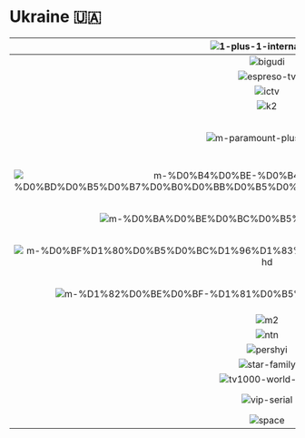 # Ukraine 🇺🇦

| ![1-plus-1-international] | ![1-plus-1-marafon] | ![1-plus-1] | ![1-plus-1-ukraina] | ![2-plus-2] | ![24-kanal] |
|:---:|:---:|:---:|:---:|:---:|:---:|
| ![bigudi] | ![bolt] | ![channel5] | ![dim] | ![enter-film] | ![epic-drama] |
| ![espreso-tv] | ![film-drama] | ![filmbox-arthouse] | ![filmbox] | ![fox] | ![freedom] |
| ![ictv] | ![ictv-ukraine] | ![ictv2] | ![inter-plus] | ![inter] | ![k1] |
| ![k2] | ![kvartal-tv] | ![m-movie-hit-hd] | ![m-paramount-plus-2-hd] | ![m-paramount-plus-3-hd] | ![m-paramount-plus-4-hd] |
| ![m-paramount-plus-5-hd] | ![m-paramount-plus-hd] | ![m-series-top-2] | ![m-%D0%B1%D0%BE%D0%B9%D0%BE%D0%B2%D0%B8%D0%BA-hd] | ![m-%D0%B4%D0%B8%D0%BA%D0%B0-%D1%80%D0%BE%D0%B7%D0%B0] | ![m-%D0%B4%D0%B8%D0%BA%D0%B8%D0%B9-%D0%B0%D0%BD%D0%B3%D0%B5%D0%BB-hd] |
| ![m-%D0%B4%D0%BE-%D0%B4%D0%BD%D1%8F-%D0%BD%D0%B5%D0%B7%D0%B0%D0%BB%D0%B5%D0%B6%D0%BD%D0%BE%D1%81%D1%82%D1%96] | ![m-%D0%B4%D0%BE%D0%BA%D1%82%D0%BE%D1%80-%D1%85%D0%B0%D1%83%D1%81] | ![m-%D0%B4%D0%BE%D0%BA%D1%83%D0%BC%D0%B5%D0%BD%D1%82%D0%B0%D0%BB%D1%8C%D0%BD%D0%B5-%D0%BA%D1%96%D0%BD%D0%BE-hd] | ![m-%D0%B4%D1%80%D0%B0%D0%BC%D0%B0-hd] | ![m-%D0%B5%D0%BF%D0%BE%D1%85%D0%B0-hd] | ![m-%D0%B6%D0%B0%D1%85%D0%B8-hd] |
| ![m-%D0%BA%D0%BE%D0%BC%D0%B5%D0%B4%D1%96%D1%8F-hd] | ![m-%D0%BA%D1%96%D0%BD%D0%BE] | ![m-%D0%BA%D1%96%D0%BD%D0%BE-%D0%B7%D0%B2%D1%83%D1%87%D0%B8%D1%82%D1%8C-hd] | ![m-%D0%BA%D1%96%D0%BD%D0%BE%D1%85%D1%96%D1%82-hd] | ![m-%D0%BC%D0%B5%D0%B3%D0%B0%D1%85%D1%96%D1%82-hd] | ![m-%D0%BF%D1%80%D0%B0%D0%B9%D0%BC-hd] |
| ![m-%D0%BF%D1%80%D0%B5%D0%BC%D1%96%D1%83%D0%BC-%D0%BA%D1%96%D0%BD%D0%BE-hd] | ![m-%D1%80%D0%BE%D0%BC%D0%B0%D0%BD%D1%82%D0%B8%D0%BA%D0%B0-hd] | ![m-%D1%81%D0%B2%D0%B0%D1%82%D0%B8-hd] | ![m-%D1%81%D0%B5%D1%80%D1%96%D0%B0%D0%BB-%D0%BC%D0%B5%D0%BB%D0%BE%D0%B4%D1%80%D0%B0%D0%BC%D0%B0-hd] | ![m-%D1%81%D0%B5%D1%80%D1%96%D0%B0%D0%BB-%D1%82%D0%BE%D0%BF-hd] | ![m-%D1%82%D0%BE%D0%BF-hd] |
| ![m-%D1%82%D0%BE%D0%BF-%D1%81%D0%B5%D1%80%D1%96%D0%B0%D0%BB-hd] | ![m-%D1%82%D1%80%D0%B8%D0%BB%D0%B5%D1%80-hd] | ![m-%D1%84%D0%B0%D0%BD%D1%82%D0%B0%D1%81%D1%82%D0%B8%D0%BA%D0%B0-hd] | ![m-%D1%89%D0%BE-%D0%BF%D0%BE%D0%B4%D0%B8%D0%B2%D0%B8%D1%82%D0%B8%D1%81%D1%8F] | ![m-%D1%96%D1%81%D1%82%D0%BE%D1%80%D1%96%D1%97-hd] | ![m1] |
| ![m2] | ![mega] | ![nickelodeon-ukraine] | ![nlo-tv-1] | ![nlo-tv-2] | ![novyi-kanal] |
| ![ntn] | ![oce] | ![ost-west-24] | ![ost-west] | ![paramount-channel] | ![paramount-comedy] |
| ![pershyi] | ![pixel-tv] | ![plusplus] | ![pryamiy-kanal] | ![rada-tv] | ![star-cinema] |
| ![star-family] | ![stb] | ![suspilne-kultura] | ![tet] | ![tv1000-action] | ![tv1000] |
| ![tv1000-world-kino] | ![ukraine-1] | ![ukraine-2] | ![unian] | ![vip-comedy] | ![vip-megahit] |
| ![vip-serial] | ![zoom] | ![%D0%B4%D0%B8%D0%B2%D0%B8%D1%81%D1%8C-%D1%8F%D0%BA-%D1%87%D1%83%D1%82%D0%BD%D0%BE] | ![%D0%B4%D0%BE%D1%80%D0%B0%D0%BC%D0%B0] | ![zzz-00095] | ![zzz-00096] |
| ![space] | ![space] | ![space] | ![space] | ![space] | ![space] |

[1-plus-1-international]:https://raw.githubusercontent.com/tv-logo/tv-logos/main/countries/ukraine/1-plus-1-international-ua.png
[1-plus-1-marafon]:https://raw.githubusercontent.com/tv-logo/tv-logos/main/countries/ukraine/1-plus-1-marafon-ua.png
[1-plus-1]:https://raw.githubusercontent.com/tv-logo/tv-logos/main/countries/ukraine/1-plus-1-ua.png
[1-plus-1-ukraina]:https://raw.githubusercontent.com/tv-logo/tv-logos/main/countries/ukraine/1-plus-1-ukraina-ua.png
[2-plus-2]:https://raw.githubusercontent.com/tv-logo/tv-logos/main/countries/ukraine/2-plus-2-ua.png
[24-kanal]:https://raw.githubusercontent.com/tv-logo/tv-logos/main/countries/ukraine/24-kanal-ua.png
[bigudi]:https://raw.githubusercontent.com/tv-logo/tv-logos/main/countries/ukraine/bigudi-ua.png
[bolt]:https://raw.githubusercontent.com/tv-logo/tv-logos/main/countries/ukraine/bolt-ua.png
[channel5]:https://raw.githubusercontent.com/tv-logo/tv-logos/main/countries/ukraine/channel5-ua.png
[dim]:https://raw.githubusercontent.com/tv-logo/tv-logos/main/countries/ukraine/dim-ua.png
[enter-film]:https://raw.githubusercontent.com/tv-logo/tv-logos/main/countries/ukraine/enter-film-ua.png
[epic-drama]:https://raw.githubusercontent.com/tv-logo/tv-logos/main/countries/ukraine/epic-drama-ua.png
[espreso-tv]:https://raw.githubusercontent.com/tv-logo/tv-logos/main/countries/ukraine/espreso-tv-ua.png
[film-drama]:https://raw.githubusercontent.com/tv-logo/tv-logos/main/countries/ukraine/film-ua-drama-ua.png
[filmbox-arthouse]:https://raw.githubusercontent.com/tv-logo/tv-logos/main/countries/ukraine/filmbox-arthouse-ua.png
[filmbox]:https://raw.githubusercontent.com/tv-logo/tv-logos/main/countries/ukraine/filmbox-ua.png
[fox]:https://raw.githubusercontent.com/tv-logo/tv-logos/main/countries/ukraine/fox-ua.png
[freedom]:https://raw.githubusercontent.com/tv-logo/tv-logos/main/countries/ukraine/freedom-ua.png
[ictv]:https://raw.githubusercontent.com/tv-logo/tv-logos/main/countries/ukraine/ictv-ua.png
[ictv-ukraine]:https://raw.githubusercontent.com/tv-logo/tv-logos/main/countries/ukraine/ictv-ukraine-ua.png
[ictv2]:https://raw.githubusercontent.com/tv-logo/tv-logos/main/countries/ukraine/ictv2-ua.png
[inter-plus]:https://raw.githubusercontent.com/tv-logo/tv-logos/main/countries/ukraine/inter-plus-ua.png
[inter]:https://raw.githubusercontent.com/tv-logo/tv-logos/main/countries/ukraine/inter-ua.png
[k1]:https://raw.githubusercontent.com/tv-logo/tv-logos/main/countries/ukraine/k1-ua.png
[k2]:https://raw.githubusercontent.com/tv-logo/tv-logos/main/countries/ukraine/k2-ua.png
[kvartal-tv]:https://raw.githubusercontent.com/tv-logo/tv-logos/main/countries/ukraine/kvartal-tv-ua.png
[m-movie-hit-hd]:https://raw.githubusercontent.com/tv-logo/tv-logos/main/countries/ukraine/m-movie-hit-hd-ua.png
[m-paramount-plus-2-hd]:https://raw.githubusercontent.com/tv-logo/tv-logos/main/countries/ukraine/m-paramount-plus-2-hd-ua.png
[m-paramount-plus-3-hd]:https://raw.githubusercontent.com/tv-logo/tv-logos/main/countries/ukraine/m-paramount-plus-3-hd-ua.png
[m-paramount-plus-4-hd]:https://raw.githubusercontent.com/tv-logo/tv-logos/main/countries/ukraine/m-paramount-plus-4-hd-ua.png
[m-paramount-plus-5-hd]:https://raw.githubusercontent.com/tv-logo/tv-logos/main/countries/ukraine/m-paramount-plus-5-hd-ua.png
[m-paramount-plus-hd]:https://raw.githubusercontent.com/tv-logo/tv-logos/main/countries/ukraine/m-paramount-plus-hd-ua.png
[m-series-top-2]:https://raw.githubusercontent.com/tv-logo/tv-logos/main/countries/ukraine/m-series-top-2-ua.png
[m-%D0%B1%D0%BE%D0%B9%D0%BE%D0%B2%D0%B8%D0%BA-hd]:https://raw.githubusercontent.com/tv-logo/tv-logos/main/countries/ukraine/m-%D0%B1%D0%BE%D0%B9%D0%BE%D0%B2%D0%B8%D0%BA-hd-ua.png
[m-%D0%B4%D0%B8%D0%BA%D0%B0-%D1%80%D0%BE%D0%B7%D0%B0]:https://raw.githubusercontent.com/tv-logo/tv-logos/main/countries/ukraine/m-%D0%B4%D0%B8%D0%BA%D0%B0-%D1%80%D0%BE%D0%B7%D0%B0-ua.png
[m-%D0%B4%D0%B8%D0%BA%D0%B8%D0%B9-%D0%B0%D0%BD%D0%B3%D0%B5%D0%BB-hd]:https://raw.githubusercontent.com/tv-logo/tv-logos/main/countries/ukraine/m-%D0%B4%D0%B8%D0%BA%D0%B8%D0%B9-%D0%B0%D0%BD%D0%B3%D0%B5%D0%BB-hd-ua.png
[m-%D0%B4%D0%BE-%D0%B4%D0%BD%D1%8F-%D0%BD%D0%B5%D0%B7%D0%B0%D0%BB%D0%B5%D0%B6%D0%BD%D0%BE%D1%81%D1%82%D1%96]:https://raw.githubusercontent.com/tv-logo/tv-logos/main/countries/ukraine/m-%D0%B4%D0%BE-%D0%B4%D0%BD%D1%8F-%D0%BD%D0%B5%D0%B7%D0%B0%D0%BB%D0%B5%D0%B6%D0%BD%D0%BE%D1%81%D1%82%D1%96-ua.png
[m-%D0%B4%D0%BE%D0%BA%D1%82%D0%BE%D1%80-%D1%85%D0%B0%D1%83%D1%81]:https://raw.githubusercontent.com/tv-logo/tv-logos/main/countries/ukraine/m-%D0%B4%D0%BE%D0%BA%D1%82%D0%BE%D1%80-%D1%85%D0%B0%D1%83%D1%81-ua.png
[m-%D0%B4%D0%BE%D0%BA%D1%83%D0%BC%D0%B5%D0%BD%D1%82%D0%B0%D0%BB%D1%8C%D0%BD%D0%B5-%D0%BA%D1%96%D0%BD%D0%BE-hd]:https://raw.githubusercontent.com/tv-logo/tv-logos/main/countries/ukraine/m-%D0%B4%D0%BE%D0%BA%D1%83%D0%BC%D0%B5%D0%BD%D1%82%D0%B0%D0%BB%D1%8C%D0%BD%D0%B5-%D0%BA%D1%96%D0%BD%D0%BE-hd-ua.png
[m-%D0%B4%D1%80%D0%B0%D0%BC%D0%B0-hd]:https://raw.githubusercontent.com/tv-logo/tv-logos/main/countries/ukraine/m-%D0%B4%D1%80%D0%B0%D0%BC%D0%B0-hd-ua.png
[m-%D0%B5%D0%BF%D0%BE%D1%85%D0%B0-hd]:https://raw.githubusercontent.com/tv-logo/tv-logos/main/countries/ukraine/m-%D0%B5%D0%BF%D0%BE%D1%85%D0%B0-hd-ua.png
[m-%D0%B6%D0%B0%D1%85%D0%B8-hd]:https://raw.githubusercontent.com/tv-logo/tv-logos/main/countries/ukraine/m-%D0%B6%D0%B0%D1%85%D0%B8-hd-ua.png
[m-%D0%BA%D0%BE%D0%BC%D0%B5%D0%B4%D1%96%D1%8F-hd]:https://raw.githubusercontent.com/tv-logo/tv-logos/main/countries/ukraine/m-%D0%BA%D0%BE%D0%BC%D0%B5%D0%B4%D1%96%D1%8F-hd-ua.png
[m-%D0%BA%D1%96%D0%BD%D0%BE]:https://raw.githubusercontent.com/tv-logo/tv-logos/main/countries/ukraine/m-%D0%BA%D1%96%D0%BD%D0%BE-ua-ua.png
[m-%D0%BA%D1%96%D0%BD%D0%BE-%D0%B7%D0%B2%D1%83%D1%87%D0%B8%D1%82%D1%8C-hd]:https://raw.githubusercontent.com/tv-logo/tv-logos/main/countries/ukraine/m-%D0%BA%D1%96%D0%BD%D0%BE-%D0%B7%D0%B2%D1%83%D1%87%D0%B8%D1%82%D1%8C-hd-ua.png
[m-%D0%BA%D1%96%D0%BD%D0%BE%D1%85%D1%96%D1%82-hd]:https://raw.githubusercontent.com/tv-logo/tv-logos/main/countries/ukraine/m-%D0%BA%D1%96%D0%BD%D0%BE%D1%85%D1%96%D1%82-hd-ua.png
[m-%D0%BC%D0%B5%D0%B3%D0%B0%D1%85%D1%96%D1%82-hd]:https://raw.githubusercontent.com/tv-logo/tv-logos/main/countries/ukraine/m-%D0%BC%D0%B5%D0%B3%D0%B0%D1%85%D1%96%D1%82-hd-ua.png
[m-%D0%BF%D1%80%D0%B0%D0%B9%D0%BC-hd]:https://raw.githubusercontent.com/tv-logo/tv-logos/main/countries/ukraine/m-%D0%BF%D1%80%D0%B0%D0%B9%D0%BC-hd-ua.png
[m-%D0%BF%D1%80%D0%B5%D0%BC%D1%96%D1%83%D0%BC-%D0%BA%D1%96%D0%BD%D0%BE-hd]:https://raw.githubusercontent.com/tv-logo/tv-logos/main/countries/ukraine/m-%D0%BF%D1%80%D0%B5%D0%BC%D1%96%D1%83%D0%BC-%D0%BA%D1%96%D0%BD%D0%BE-hd-ua.png
[m-%D1%80%D0%BE%D0%BC%D0%B0%D0%BD%D1%82%D0%B8%D0%BA%D0%B0-hd]:https://raw.githubusercontent.com/tv-logo/tv-logos/main/countries/ukraine/m-%D1%80%D0%BE%D0%BC%D0%B0%D0%BD%D1%82%D0%B8%D0%BA%D0%B0-hd-ua.png
[m-%D1%81%D0%B2%D0%B0%D1%82%D0%B8-hd]:https://raw.githubusercontent.com/tv-logo/tv-logos/main/countries/ukraine/m-%D1%81%D0%B2%D0%B0%D1%82%D0%B8-hd-ua.png
[m-%D1%81%D0%B5%D1%80%D1%96%D0%B0%D0%BB-%D0%BC%D0%B5%D0%BB%D0%BE%D0%B4%D1%80%D0%B0%D0%BC%D0%B0-hd]:https://raw.githubusercontent.com/tv-logo/tv-logos/main/countries/ukraine/m-%D1%81%D0%B5%D1%80%D1%96%D0%B0%D0%BB-%D0%BC%D0%B5%D0%BB%D0%BE%D0%B4%D1%80%D0%B0%D0%BC%D0%B0-hd-ua.png
[m-%D1%81%D0%B5%D1%80%D1%96%D0%B0%D0%BB-%D1%82%D0%BE%D0%BF-hd]:https://raw.githubusercontent.com/tv-logo/tv-logos/main/countries/ukraine/m-%D1%81%D0%B5%D1%80%D1%96%D0%B0%D0%BB-%D1%82%D0%BE%D0%BF-hd-ua.png
[m-%D1%82%D0%BE%D0%BF-hd]:https://raw.githubusercontent.com/tv-logo/tv-logos/main/countries/ukraine/m-%D1%82%D0%BE%D0%BF-hd-ua.png
[m-%D1%82%D0%BE%D0%BF-%D1%81%D0%B5%D1%80%D1%96%D0%B0%D0%BB-hd]:https://raw.githubusercontent.com/tv-logo/tv-logos/main/countries/ukraine/m-%D1%82%D0%BE%D0%BF-%D1%81%D0%B5%D1%80%D1%96%D0%B0%D0%BB-hd-ua.png
[m-%D1%82%D1%80%D0%B8%D0%BB%D0%B5%D1%80-hd]:https://raw.githubusercontent.com/tv-logo/tv-logos/main/countries/ukraine/m-%D1%82%D1%80%D0%B8%D0%BB%D0%B5%D1%80-hd-ua.png
[m-%D1%84%D0%B0%D0%BD%D1%82%D0%B0%D1%81%D1%82%D0%B8%D0%BA%D0%B0-hd]:https://raw.githubusercontent.com/tv-logo/tv-logos/main/countries/ukraine/m-%D1%84%D0%B0%D0%BD%D1%82%D0%B0%D1%81%D1%82%D0%B8%D0%BA%D0%B0-hd-ua.png
[m-%D1%89%D0%BE-%D0%BF%D0%BE%D0%B4%D0%B8%D0%B2%D0%B8%D1%82%D0%B8%D1%81%D1%8F]:https://raw.githubusercontent.com/tv-logo/tv-logos/main/countries/ukraine/m-%D1%89%D0%BE-%D0%BF%D0%BE%D0%B4%D0%B8%D0%B2%D0%B8%D1%82%D0%B8%D1%81%D1%8F-ua.png
[m-%D1%96%D1%81%D1%82%D0%BE%D1%80%D1%96%D1%97-hd]:https://raw.githubusercontent.com/tv-logo/tv-logos/main/countries/ukraine/m-%D1%96%D1%81%D1%82%D0%BE%D1%80%D1%96%D1%97-hd-ua.png
[m1]:https://raw.githubusercontent.com/tv-logo/tv-logos/main/countries/ukraine/m1-ua.png
[m2]:https://raw.githubusercontent.com/tv-logo/tv-logos/main/countries/ukraine/m2-ua.png
[mega]:https://raw.githubusercontent.com/tv-logo/tv-logos/main/countries/ukraine/mega-ua.png
[nickelodeon-ukraine]:https://raw.githubusercontent.com/tv-logo/tv-logos/main/countries/ukraine/nickelodeon-ukraine-ua.png
[nlo-tv-1]:https://raw.githubusercontent.com/tv-logo/tv-logos/main/countries/ukraine/nlo-tv-1-ua.png
[nlo-tv-2]:https://raw.githubusercontent.com/tv-logo/tv-logos/main/countries/ukraine/nlo-tv-2-ua.png
[novyi-kanal]:https://raw.githubusercontent.com/tv-logo/tv-logos/main/countries/ukraine/novyi-kanal-ua.png
[ntn]:https://raw.githubusercontent.com/tv-logo/tv-logos/main/countries/ukraine/ntn-ua.png
[oce]:https://raw.githubusercontent.com/tv-logo/tv-logos/main/countries/ukraine/oce-ua.png
[ost-west-24]:https://raw.githubusercontent.com/tv-logo/tv-logos/main/countries/ukraine/ost-west-24-ua.png
[ost-west]:https://raw.githubusercontent.com/tv-logo/tv-logos/main/countries/ukraine/ost-west-ua.png
[paramount-channel]:https://raw.githubusercontent.com/tv-logo/tv-logos/main/countries/ukraine/paramount-channel-ua.png
[paramount-comedy]:https://raw.githubusercontent.com/tv-logo/tv-logos/main/countries/ukraine/paramount-comedy-ua.png
[pershyi]:https://raw.githubusercontent.com/tv-logo/tv-logos/main/countries/ukraine/pershyi-ua.png
[pixel-tv]:https://raw.githubusercontent.com/tv-logo/tv-logos/main/countries/ukraine/pixel-tv-ua.png
[plusplus]:https://raw.githubusercontent.com/tv-logo/tv-logos/main/countries/ukraine/plusplus-ua.png
[pryamiy-kanal]:https://raw.githubusercontent.com/tv-logo/tv-logos/main/countries/ukraine/pryamiy-kanal-ua.png
[rada-tv]:https://raw.githubusercontent.com/tv-logo/tv-logos/main/countries/ukraine/rada-tv-ua.png
[star-cinema]:https://raw.githubusercontent.com/tv-logo/tv-logos/main/countries/ukraine/star-cinema-ua.png
[star-family]:https://raw.githubusercontent.com/tv-logo/tv-logos/main/countries/ukraine/star-family-ua.png
[stb]:https://raw.githubusercontent.com/tv-logo/tv-logos/main/countries/ukraine/stb-ua.png
[suspilne-kultura]:https://raw.githubusercontent.com/tv-logo/tv-logos/main/countries/ukraine/suspilne-kultura-ua.png
[tet]:https://raw.githubusercontent.com/tv-logo/tv-logos/main/countries/ukraine/tet-ua.png
[tv1000-action]:https://raw.githubusercontent.com/tv-logo/tv-logos/main/countries/ukraine/tv1000-action-ua.png
[tv1000]:https://raw.githubusercontent.com/tv-logo/tv-logos/main/countries/ukraine/tv1000-ua.png
[tv1000-world-kino]:https://raw.githubusercontent.com/tv-logo/tv-logos/main/countries/ukraine/tv1000-world-kino-ua.png
[ukraine-1]:https://raw.githubusercontent.com/tv-logo/tv-logos/main/countries/ukraine/ukraine-1-ua.png
[ukraine-2]:https://raw.githubusercontent.com/tv-logo/tv-logos/main/countries/ukraine/ukraine-2-ua.png
[unian]:https://raw.githubusercontent.com/tv-logo/tv-logos/main/countries/ukraine/unian-ua.png
[vip-comedy]:https://raw.githubusercontent.com/tv-logo/tv-logos/main/countries/ukraine/vip-comedy-ua.png
[vip-megahit]:https://raw.githubusercontent.com/tv-logo/tv-logos/main/countries/ukraine/vip-megahit-ua.png
[vip-serial]:https://raw.githubusercontent.com/tv-logo/tv-logos/main/countries/ukraine/vip-serial-ua.png
[zoom]:https://raw.githubusercontent.com/tv-logo/tv-logos/main/countries/ukraine/zoom-ua.png
[%D0%B4%D0%B8%D0%B2%D0%B8%D1%81%D1%8C-%D1%8F%D0%BA-%D1%87%D1%83%D1%82%D0%BD%D0%BE]:https://raw.githubusercontent.com/tv-logo/tv-logos/main/countries/ukraine/%D0%B4%D0%B8%D0%B2%D0%B8%D1%81%D1%8C-%D1%8F%D0%BA-%D1%87%D1%83%D1%82%D0%BD%D0%BE-ua.png
[%D0%B4%D0%BE%D1%80%D0%B0%D0%BC%D0%B0]:https://raw.githubusercontent.com/tv-logo/tv-logos/main/countries/ukraine/%D0%B4%D0%BE%D1%80%D0%B0%D0%BC%D0%B0-ua.png

[Space]:https://raw.githubusercontent.com/tv-logo/tv-logos/main/misc/space-1500.png "Space"
